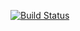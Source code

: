 [![Build Status](https://travis-ci.org/jstitch/test.svg?branch=master)](https://travis-ci.org/jstitch/test)
